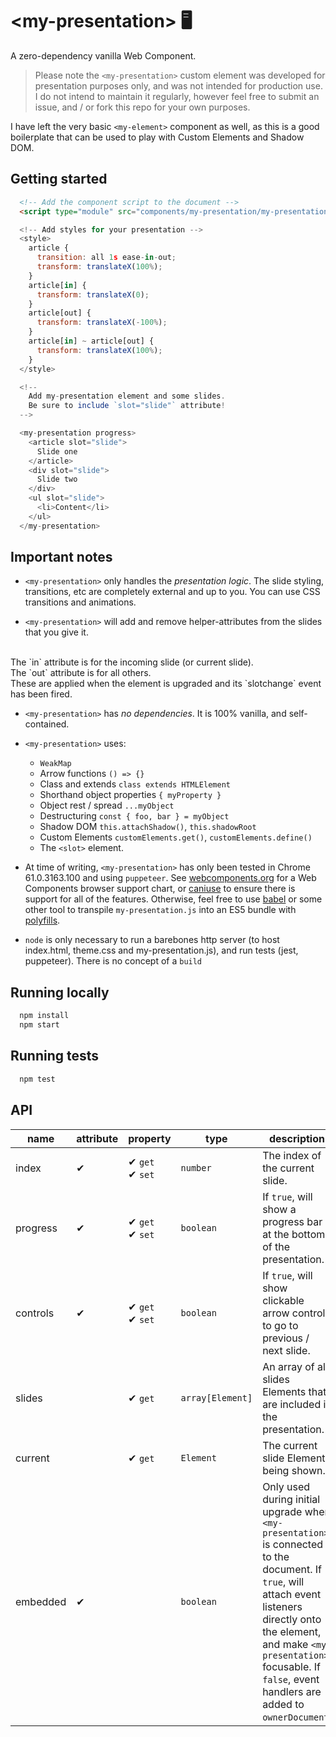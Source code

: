 # &lt;my-presentation&gt; &#x1F5A5;

A zero-dependency vanilla Web Component.

> Please note the `<my-presentation>` custom element was developed for presentation purposes only, and was not intended for production use. I do not intend to maintain it regularly, however feel free to submit an issue, and / or fork this repo for your own purposes.

I have left the very basic `<my-element>` component as well, as this is a good boilerplate that can be used to play with Custom Elements and Shadow DOM.

## Getting started
```html
  <!-- Add the component script to the document -->
  <script type="module" src="components/my-presentation/my-presentation.js">

  <!-- Add styles for your presentation -->
  <style>
    article {
      transition: all 1s ease-in-out;
      transform: translateX(100%);
    }
    article[in] {
      transform: translateX(0);
    }
    article[out] {
      transform: translateX(-100%);
    }
    article[in] ~ article[out] {
      transform: translateX(100%);
    }
  </style>

  <!--
    Add my-presentation element and some slides.
    Be sure to include `slot="slide"` attribute!
  -->

  <my-presentation progress>
    <article slot="slide">
      Slide one
    </article>
    <div slot="slide">
      Slide two
    </div>
    <ul slot="slide">
      <li>Content</li>
    </ul>
  </my-presentation>
```

## Important notes
- `<my-presentation>` only handles the _presentation logic_. The slide styling, transitions, etc are completely external and up to you. You can use CSS transitions and animations.

- `<my-presentation>` will add and remove helper-attributes from the slides that you give it.
<br />
The `in` attribute is for the incoming slide (or current slide).
<br />
The `out` attribute is for all others.
<br />
These are applied when the element is upgraded and its `slotchange` event has been fired.

- `<my-presentation>` has _no dependencies_. It is 100% vanilla, and self-contained.

- `<my-presentation>` uses:
    - `WeakMap`
    - Arrow functions `() => {}`
    - Class and extends `class extends HTMLElement`
    - Shorthand object properties `{ myProperty }`
    - Object rest / spread `...myObject`
    - Destructuring `const { foo, bar } = myObject`
    - Shadow DOM `this.attachShadow()`, `this.shadowRoot`
    - Custom Elements `customElements.get()`, `customElements.define()`
    - The `<slot>` element.

- At time of writing, `<my-presentation>` has only been tested in Chrome 61.0.3163.100 and using `puppeteer`. See [webcomponents.org](https://webcomponents.org) for a Web Components browser support chart, or [caniuse](https://caniuse.com) to ensure there is support for all of the features. Otherwise, feel free to use [babel](babeljs.io) or some other tool to transpile `my-presentation.js` into an ES5 bundle with [polyfills](https://github.com/webcomponents/webcomponentsjs).

- `node` is only necessary to run a barebones http server (to host index.html, theme.css and my-presentation.js), and run tests (jest, puppeteer). There is no concept of a `build`

## Running locally

```bash
  npm install
  npm start
```

## Running tests
```bash
  npm test
```

## API
name | attribute | property | type | description
---- | --------- | -------- | ---- | -----------
index | &#x2714; | &#x2714; `get`<br/>&#x2714; `set` | `number` | The index of the current slide.
progress | &#x2714; | &#x2714; `get`<br/>&#x2714; `set` | `boolean` | If `true`, will show a progress bar at the bottom of the presentation.
controls | &#x2714; | &#x2714; `get`<br/>&#x2714; `set` | `boolean` | If `true`, will show clickable arrow controls to go to previous / next slide.
slides |  | &#x2714; `get` | `array[Element]` | An array of all slides Elements that are included in the presentation.
current | | &#x2714; `get` | `Element` | The current slide Element being shown.
embedded | &#x2714; | | `boolean` | Only used during initial upgrade when `<my-presentation>` is connected to the document. If `true`, will attach event listeners directly onto the element, and make `<my-presentation>` focusable. If `false`, event handlers are added to `ownerDocument`.

